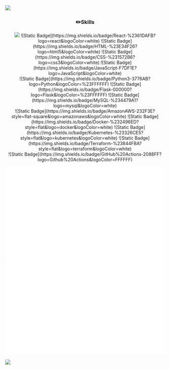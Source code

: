 
<img src="https://capsule-render.vercel.app/api?type=waving&color=D6E4EA&height=150&section=header" />
<!--
### 👋 Introduction
#### 안녕하세요! 새로운 기술에 도전하고 학습하는 것을 좋아합니다. 다양한 시점으로 문제를 인식하고 해결하고자 노력합니다.  
### About Me
-->
<h3 align="center"> ✏️Skills </h3>
<p align="center">
  <img src="https://img.shields.io/badge/React-%2361DAFB?logo=react&logoColor=white"/>
  ![Static Badge](https://img.shields.io/badge/React-%2361DAFB?logo=react&logoColor=white)
  ![Static Badge](https://img.shields.io/badge/HTML-%23E34F26?logo=html5&logoColor=white)
  ![Static Badge](https://img.shields.io/badge/CSS-%231572B6?logo=css3&logoColor=white)
  ![Static Badge](https://img.shields.io/badge/JavaScript-F7DF1E?logo=JavaScript&logoColor=white)
  <br>
  ![Static Badge](https://img.shields.io/badge/Python3-3776AB?logo=Python&logoColor=%23FFFFFF) 
  ![Static Badge](https://img.shields.io/badge/Flask-000000?logo=Flask&logoColor=%23FFFFFF)
  ![Static Badge](https://img.shields.io/badge/MySQL-%234479A1?logo=mysql&logoColor=white)
  <br>
  ![Static Badge](https://img.shields.io/badge/AmazonAWS-232F3E?style=flat-square&logo=amazonaws&logoColor=white)
  ![Static Badge](https://img.shields.io/badge/Docker-%232496ED?style=flat&logo=docker&logoColor=white)
  ![Static Badge](https://img.shields.io/badge/Kubernetes-%23326CE5?style=flat&logo=kubernetes&logoColor=white)
  ![Static Badge](https://img.shields.io/badge/Terraform-%23844FBA?style=flat&logo=terraform&logoColor=white)
  <br>
  ![Static Badge](https://img.shields.io/badge/GitHub%20Actions-2088FF?logo=Github%20Actions&logoColor=FFFFFF)
</p>

<a href="https://github.com/Kwak-Minju/github-stats-transparent">

![](https://raw.githubusercontent.com/Kwak-Minju/github-stats-transparent/output/generated/overview.svg)
![](https://raw.githubusercontent.com/Kwak-Minju/github-stats-transparent/output/generated/languages.svg)

</a>

<img src="https://capsule-render.vercel.app/api?type=waving&color=D6E4EA&height=150&section=footer" />







<!--
**Kwak-Minju/Kwak-Minju** is a ✨ _special_ ✨ repository because its `README.md` (this file) appears on your GitHub profile.

Here are some ideas to get you started:

- 🔭 I’m currently working on ...
- 🌱 I’m currently learning ...
- 👯 I’m looking to collaborate on ...
- 🤔 I’m looking for help with ...
- 💬 Ask me about ...
- 📫 How to reach me: ...
- 😄 Pronouns: ...
- ⚡ Fun fact: ...
-->

